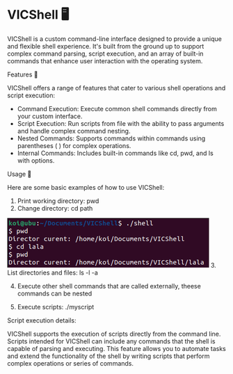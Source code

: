 # VICShell 🖥️

VICShell is a custom command-line interface designed to provide a unique and flexible shell experience. It's built from the ground up to support complex command parsing, script execution, and an array of built-in commands that enhance user interaction with the operating system.

Features 🌟

VICShell offers a range of features that cater to various shell operations and script execution:

* Command Execution: Execute common shell commands directly from your custom interface.
* Script Execution: Run scripts from file with the ability to pass arguments and handle complex command nesting.
* Nested Commands: Supports commands within commands using parentheses ( ) for complex operations.
* Internal Commands: Includes built-in commands like cd, pwd, and ls with options.

Usage 📖

Here are some basic examples of how to use VICShell:
1. Print working directory: pwd
2. Change directory: cd path

![pwd](images/pwd-cd.png)
3. List directories and files: ls -l -a

   
4. Execute other shell commands that are called externally, theese commands can be nested

   
5. Execute scripts: ./myscript


Script execution details:

VICShell supports the execution of scripts directly from the command line. Scripts intended for VICShell can include any commands that the shell is capable of parsing and executing. This feature allows you to automate tasks and extend the functionality of the shell by writing scripts that perform complex operations or series of commands.
